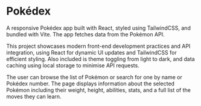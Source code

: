 # Pokédex

A responsive Pokédex app built with React, styled using TailwindCSS, and bundled with Vite. The app fetches data from the Pokémon API.

This project showcases modern front-end development practices and API integration, using React for dynamic UI updates and TailwindCSS for efficient styling. Also included is theme toggling from light to dark, and data caching using local storage to minimise API requests.

The user can browse the list of Pokémon or search for one by name or Pokédex number. The page displays information about the selected Pokémon including their weight, height, abilities, stats, and a full list of the moves they can learn.
